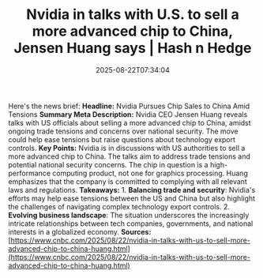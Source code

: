 ﻿---
title: "Nvidia in talks with U.S. to sell a more advanced chip to China, Jensen Huang says | Hash n Hedge"
date: "2025-08-22T07:34:04"
category: "Markets"
summary: ""
slug: "nvidia-in-talks-with-us-to-sell-a-more-advanced-chip-to-chin"
source_urls:
  - ""
seo:
  title: "Nvidia in talks with U.S. to sell a more advanced chip to China, Jensen Huang says | Hash n Hedge | Hash n Hedge"
  description: ""
  keywords: ["news", "markets", "brief"]
---
Here's the news brief:  **Headline:** Nvidia Pursues Chip Sales to China Amid Tensions  **Summary Meta Description:** Nvidia CEO Jensen Huang reveals talks with US officials about selling a more advanced chip to China, amidst ongoing trade tensions and concerns over national security. The move could help ease tensions but raise questions about technology export controls.  **Key Points:**   Nvidia is in discussions with US authorities to sell a more advanced chip to China.  The talks aim to address trade tensions and potential national security concerns.  The chip in question is a high-performance computing product, not one for graphics processing.  Huang emphasizes that the company is committed to complying with all relevant laws and regulations.  **Takeaways:**  1. **Balancing trade and security**: Nvidia's efforts may help ease tensions between the US and China but also highlight the challenges of navigating complex technology export controls. 2. **Evolving business landscape**: The situation underscores the increasingly intricate relationships between tech companies, governments, and national interests in a globalized economy.  **Sources:** [https://www.cnbc.com/2025/08/22/nvidia-in-talks-with-us-to-sell-more-advanced-chip-to-china-huang.html](https://www.cnbc.com/2025/08/22/nvidia-in-talks-with-us-to-sell-more-advanced-chip-to-china-huang.html)